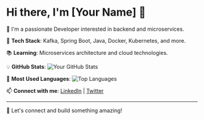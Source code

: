 # Hi there, I'm [Your Name] 👋

🌟 I'm a passionate Developer interested in backend and microservices.

🚀 **Tech Stack**: Kafka, Spring Boot, Java, Docker, Kubernetes, and more.

📚 **Learning**: Microservices architecture and cloud technologies.

💡 **GitHub Stats**:
![Your GitHub Stats](https://github-readme-stats.vercel.app/api?username=ravikrishna1269&show_icons=true&theme=dark)

📌 **Most Used Languages**:
![Top Languages](https://github-readme-stats.vercel.app/api/top-langs/?username=ravikrishna1269&layout=compact&theme=dark)

📫 **Connect with me**:
[LinkedIn](https://www.linkedin.com/in/yourprofile) | [Twitter](https://twitter.com/yourprofile)

---
🚀 Let's connect and build something amazing!
